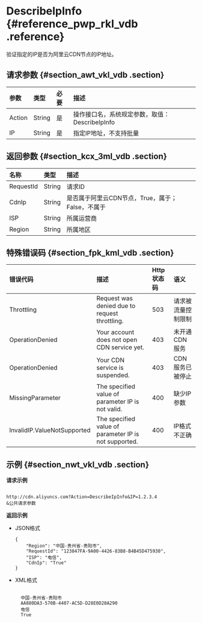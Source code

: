 # DescribeIpInfo {#reference_pwp_rkl_vdb .reference}

验证指定的IP是否为阿里云CDN节点的IP地址。

## 请求参数 {#section_awt_vkl_vdb .section}

|参数|类型|必要|描述|
|:-|:-|:-|:-|
|Action|String|是|操作接口名，系统规定参数，取值：DescribeIpInfo|
|IP|String|是|指定IP地址，不支持批量|

## 返回参数 {#section_kcx_3ml_vdb .section}

|名称|类型|描述|
|:-|:-|:-|
|RequestId|String|请求ID|
|CdnIp|String|是否属于阿里云CDN节点，True，属于；False，不属于|
|ISP|String|所属运营商|
|Region|String|所属地区|

## 特殊错误码 {#section_fpk_kml_vdb .section}

|错误代码|描述|Http 状态码|语义|
|:---|:-|:-------|:-|
|Throttling|Request was denied due to request throttling.|503|请求被流量控制限制|
|OperationDenied|Your account does not open CDN service yet.|403|未开通CDN服务|
|OperationDenied|Your CDN service is suspended.|403|CDN服务已被停止|
|MissingParameter|The specified value of parameter IP is not valid.|400|缺少IP参数|
|InvalidIP.ValueNotSupported|The specified value of parameter IP is not supported.|400|IP格式不正确|

## 示例 {#section_nwt_vkl_vdb .section}

**请求示例**

```

http://cdn.aliyuncs.com?Action=DescribeIpInfo&IP=1.2.3.4
&公共请求参数
```

**返回示例**

-   JSON格式

    ```
    {
        "Region": "中国-贵州省-贵阳市",
        "RequestId": "123847FA-9A00-4426-83B8-B4B45D475930",
        "ISP": "电信",
        "CdnIp": "True"
    }
    ```


-   XML格式

    ```
    
      中国-贵州省-贵阳市
      AA880DA3-570B-4407-AC5D-D28E0D28A290
      电信
      True
    
    ```


